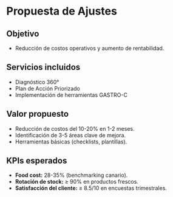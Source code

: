 # Propuesta de Ajustes  
## Objetivo  
- Reducción de costos operativos y aumento de rentabilidad.  

## Servicios incluidos  
- Diagnóstico 360°  
- Plan de Acción Priorizado  
- Implementación de herramientas GASTRO-C  

## Valor propuesto  
- Reducción de costos del 10-20% en 1-2 meses.  
- Identificación de 3-5 áreas clave de mejora.  
- Herramientas básicas (checklists, plantillas).  

## KPIs esperados  
- **Food cost:** 28-35% (benchmarking canario).  
- **Rotación de stock:** ≥ 90% en productos frescos.  
- **Satisfacción del cliente:** ≥ 8.5/10 en encuestas trimestrales.  
